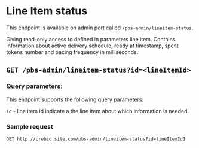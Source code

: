 # Line Item status

This endpoint is available on admin port called `/pbs-admin/lineitem-status`.

Giving read-only access to defined in parameters line item. Contains information about active delivery schedule,
ready at timestamp, spent tokens number and pacing frequency in milliseconds.

## `GET /pbs-admin/lineitem-status?id=<lineItemId>`

### Query parameters:

This endpoint supports the following query parameters:

`id` - line item id indicate a the line item about which information is needed.

### Sample request

`GET http://prebid.site.com/pbs-admin/lineitem-status?id=lineItemId1`
